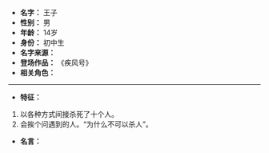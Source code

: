 
- **名字：** 王子
- **性别：** 男
- **年龄：** 14岁
- **身份：** 初中生
- **名字来源：** 
- **登场作品：** 《疾风号》
- **相关角色：** 

---

- **特征：** 

1. 以各种方式间接杀死了十个人。
2. 会挨个问遇到的人。“为什么不可以杀人”。

- **名言：** 